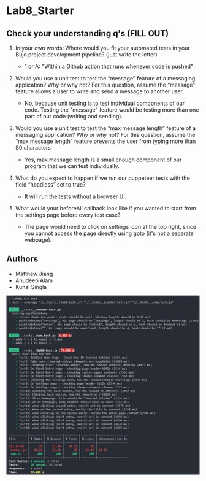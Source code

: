 # Lab8_Starter

## Check your understanding q's (FILL OUT)
1. In your own words: Where would you fit your automated tests in your Bujo project development pipeline? (just write the letter)
    - 1 or A: "Within a Github action that runs whenever code is pushed"

2. Would you use a unit test to test the “message” feature of a messaging application? Why or why not? For this question, assume the “message” feature allows a user to write and send a message to another user.
    - No, because unit testing is to test individual components of our code. Testing the "message" feature would be testing more than one part of our code (writing and sending).

3. Would you use a unit test to test the “max message length” feature of a messaging application? Why or why not? For this question, assume the “max message length” feature prevents the user from typing more than 80 characters
    - Yes, max message length is a small enough component of our program that we can test individually.

4. What do you expect to happen if we run our puppeteer tests with the field “headless” set to true?
    - It will run the tests without a browser UI.

5. What would your beforeAll callback look like if you wanted to start from the settings page before every test case?
    - The page would need to click on settings icon at the top right, since you cannot access the page directly using goto (it's not a separate webpage).

## Authors
- Matthew Jiang
- Anudeep Alam
- Kunal Singla

<img src="./Tests_Passing.jpg" width='800px' />